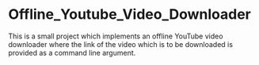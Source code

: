 # Offline_Youtube_Video_Downloader
This is a small project which implements an offline YouTube video downloader where the link of the video which is to be downloaded is provided as a command line argument.
